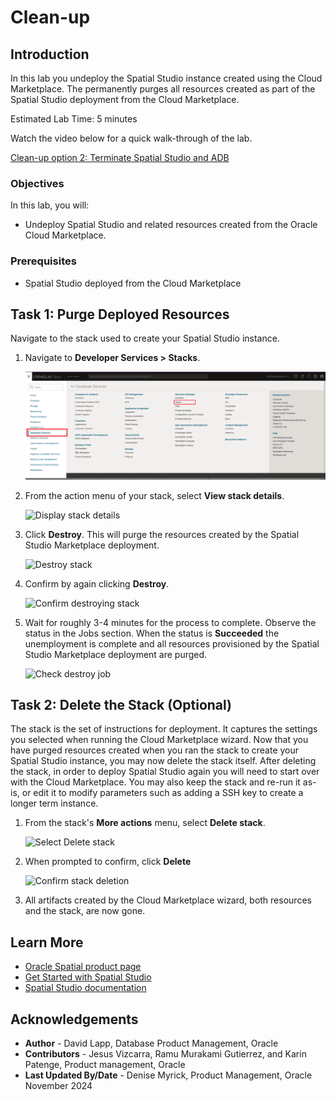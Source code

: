 # Clean-up

## Introduction

In this lab you undeploy the Spatial Studio instance created using the Cloud Marketplace. The permanently purges all resources created as part of the Spatial Studio deployment from the Cloud Marketplace.

Estimated Lab Time: 5 minutes

Watch the video below for a quick walk-through of the lab.

[Clean-up option 2: Terminate Spatial Studio and ADB](videohub:1_1jnminp7)

### Objectives

In this lab, you will:

* Undeploy Spatial Studio and related resources created from the Oracle Cloud Marketplace.

### Prerequisites

* Spatial Studio deployed from the Cloud Marketplace

<!-- *This is the "fold" - below items are collapsed by default* -->

## Task 1: Purge Deployed Resources

Navigate to the stack used to create your Spatial Studio instance.

1. Navigate to **Developer Services > Stacks**.

   ![Navigate to Stacks in OCI Console](images/teardown-01-v2.png)

2. From the action menu of your stack, select **View stack details**.

   ![Display stack details](images/teardown-02.png)

3. Click **Destroy**. This will purge the resources created by the Spatial Studio Marketplace deployment.

   ![Destroy stack](images/teardown-03.png)

4. Confirm by again clicking **Destroy**.

   ![Confirm destroying stack](images/teardown-04.png)

5. Wait for roughly 3-4 minutes for the process to complete. Observe the status in the Jobs section. When the status is **Succeeded** the unemployment is complete and all resources provisioned by the Spatial Studio Marketplace deployment are purged.

   ![Check destroy job](images/teardown-05.png)

## Task 2: Delete the Stack (Optional)

The stack is the set of instructions for deployment. It captures the settings you selected when running the Cloud Marketplace wizard. Now that you have purged resources created when you ran the stack to create your Spatial Studio instance, you may now delete the stack itself. After deleting the stack, in order to deploy Spatial Studio again you will need to start over with the Cloud Marketplace. You may also keep the stack and re-run it as-is, or edit it to modify parameters such as adding a SSH key to create a longer term instance.

1. From the stack's **More actions** menu, select **Delete stack**.

   ![Select Delete stack](images/teardown-06.png)

2. When prompted to confirm, click **Delete**

   ![Confirm stack deletion](images/teardown-07.png)

3. All artifacts created by the Cloud Marketplace wizard, both resources and the stack, are now gone.

## Learn More

* [Oracle Spatial product page](https://www.oracle.com/database/spatial)
* [Get Started with Spatial Studio](https://www.oracle.com/database/technologies/spatial-studio/get-started.html)
* [Spatial Studio documentation](https://docs.oracle.com/en/database/oracle/spatial-studio)

## Acknowledgements

* **Author** - David Lapp, Database Product Management, Oracle
* **Contributors** - Jesus Vizcarra, Ramu Murakami Gutierrez, and Karin Patenge, Product management, Oracle
* **Last Updated By/Date** - Denise Myrick, Product Management, Oracle November 2024
